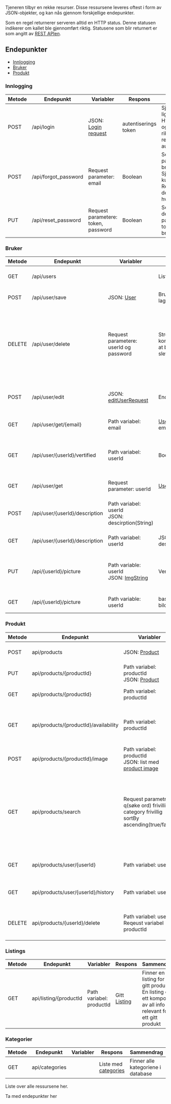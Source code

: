 Tjeneren tilbyr en rekke resurser. Disse ressursene leveres oftest i form av JSON-objekter, og kan nås gjennom forskjellige endepunkter. 

Som en regel returnerer serveren alltid en HTTP status. Denne statusen indikerer om kallet ble gjennomført riktig. Statusene som blir returnert er som angitt av [REST APIen](https://www.restapitutorial.com/lessons/httpmethods.html).



## Endepunkter

- [Innlogging](#innlogging)
- [Bruker](#bruker)
- [Produkt](#produkt)

### Innlogging
| Metode | Endepunkt | Variabler | Respons | Sammendrag |
|--------|-----------|-----------|---------|------------|
| POST | /api/login | JSON: [Login request](https://gitlab.stud.idi.ntnu.no/idatt2106_2022_08/backend/-/blob/main/src/main/java/ntnu/idatt/boco/model/LoginRequest.java) | autentiserings token | Sjekker om brukeren ligger i databasen. <br>Hvis burker finnes og passordet er riktig <br>returneres en autentiseringsnøkkel |
| POST | /api/forgot_password | Request parameter: email | Boolean | Sender en glemt passord email til brukeren. <br>Sjekker om emailen kunne sendes. Returnerer true hvis det lykkes og false hvis det feiler |
| PUT | /api/reset_password | Request parametere: token, password | Boolean | Setter passored lik det innsendte passored, bruker token for å validere bruker |

### Bruker
| Metode | Endepunkt | Variabler | Respons | Sammendrag |
|--------|-----------|-----------|---------|------------|
| GET | /api/users |  | Liste med brukere | Finner alle registrerte brukere |
| POST | /api/user/save | JSON: [User](https://gitlab.stud.idi.ntnu.no/idatt2106_2022_08/backend/-/blob/main/src/main/java/ntnu/idatt/boco/model/User.java) | Brukeren som ble laget | Legger til en ny bruker i databasen |
| DELETE | /api/user/delete | Request parametere: <br>userId og password | Streng med konfirmasjon om at bruker ble slettet | Sletter en gitt bruker fra databasen. Sjekker at passordet er riktig for å forhindre at en bruker sletter en bruker den ikke eier. |
| POST | /api/user/edit | JSON: [editUserRequest](https://gitlab.stud.idi.ntnu.no/idatt2106_2022_08/backend/-/blob/main/src/main/java/ntnu/idatt/boco/model/EditUserRequest.java) | Endret [user](https://gitlab.stud.idi.ntnu.no/idatt2106_2022_08/backend/-/blob/main/src/main/java/ntnu/idatt/boco/model/User.java) | Endrer en bruker å returnerer den nye versjonen |
| GET | /api/user/get/{email} | Path variabel: email | [User](https://gitlab.stud.idi.ntnu.no/idatt2106_2022_08/backend/-/blob/main/src/main/java/ntnu/idatt/boco/model/User.java) med gitt email | Finner en bruker basert på email |
| GET | /api/user/{userId}/vertified | Path variabel: userId | Boolean | Sjekker om en bruker er verifisert. <br>Returnere true eller false |
| GET | /api/user/get | Request parameter: userId | [User](https://gitlab.stud.idi.ntnu.no/idatt2106_2022_08/backend/-/blob/main/src/main/java/ntnu/idatt/boco/model/User.java) med gitt id | Finner bruker med oppgitt id |
| POST | /api/user/{userId}/description | Path variabel: userId <br>JSON: descirption(String) |  | Legger til en beskrivelse for en eksisterende bruker |
| GET | /api/user/{userId}/description | Path variabel: userId | JSON: descirption(String) | Finner beskrivelsen til en bruker |
| PUT | /api/{userId}/picture | Path variable: userId <br>JSON: [ImgString](https://gitlab.stud.idi.ntnu.no/idatt2106_2022_08/backend/-/blob/main/src/main/java/ntnu/idatt/boco/model/ImgString.java) | Verifikasjon tekst | Lagrer ett profil bilde i databasen, hvis det alt ligger ett blir det endret |
| GET | /api/{userId}/picture | Path variable: userId | base64 encoded bilde | Finner profilbilde til gitt bruker |

### Produkt
| Metode | Endepunkt | Variabler | Respons | Sammendrag |
|--------|-----------|-----------|---------|------------|
| POST | api/products | JSON: [Product](https://gitlab.stud.idi.ntnu.no/idatt2106_2022_08/backend/-/blob/main/src/main/java/ntnu/idatt/boco/model/Product.java) | Verifikasjons melding | Legger til ett produkt i databasen |
| PUT | api/products/{productId} | Path variabel: productId <br>JSON: [Product](https://gitlab.stud.idi.ntnu.no/idatt2106_2022_08/backend/-/blob/main/src/main/java/ntnu/idatt/boco/model/Product.java) | Verifikasjons melding | Endrer ett gitt produkt i databasen |
| GET | api/products/{productId} | Path variabel: productId | [Product](https://gitlab.stud.idi.ntnu.no/idatt2106_2022_08/backend/-/blob/main/src/main/java/ntnu/idatt/boco/model/Product.java) | Finner ett gitt produkt i databasen |
| GET | api/products/{productId}/availability | Path variabel: productId | Liste med [availability windows](https://gitlab.stud.idi.ntnu.no/idatt2106_2022_08/backend/-/blob/main/src/main/java/ntnu/idatt/boco/model/AvailabilityWindow.java) | Finner en liste med fra til dato vinduer hvor ett produkt er ledig |
| POST | api/products/{productId}/image | Path variabel: productId <br>JSON: list med [product image](https://gitlab.stud.idi.ntnu.no/idatt2106_2022_08/backend/-/blob/main/src/main/java/ntnu/idatt/boco/model/ProductImage.java) | Verifikasjons melding | Legger til nye bilder for ett produkt |
| GET | api/products/search | Request parametre: q(søke ord) frivillig<br>category frivillig<br>sortBy ascending(true/false) | Sortert liste med [produkter](https://gitlab.stud.idi.ntnu.no/idatt2106_2022_08/backend/-/blob/main/src/main/java/ntnu/idatt/boco/model/Product.java) | Lager en sortert liste med produkter basert på forskjellige request variabler. Noen av variablene kan stå som null. |
| GET | api/products/user/{userId} | Path variabel: userId | List med [usersProducts](https://gitlab.stud.idi.ntnu.no/idatt2106_2022_08/backend/-/blob/main/src/main/java/ntnu/idatt/boco/model/UsersProducts.java) | Finner alle produktene som hører til en bruker |
| GET | api/products/user/{userId}/history | Path variabel: userId | Liste med [produkter](https://gitlab.stud.idi.ntnu.no/idatt2106_2022_08/backend/-/blob/main/src/main/java/ntnu/idatt/boco/model/Product.java) | Finner alle produktene en bruker har leid |
| DELETE | api/products/{userId}/delete | Path variabel: userId, Reqeust variabel productId | Verifikasjons streng | Sletter ett gitt produkt hvis userId er produktets eier. |

### Listings
| Metode | Endepunkt | Variabler | Respons | Sammendrag |
|--------|-----------|-----------|---------|------------|
| GET | api/listing/{productId | Path variabel: productId | Gitt [Listing](https://gitlab.stud.idi.ntnu.no/idatt2106_2022_08/backend/-/blob/main/src/main/java/ntnu/idatt/boco/model/Listing.java) | Finner en listing for ett gitt produkt. En listing er ett kompositt av all info relevant for ett gitt produkt |

### Kategorier
| Metode | Endepunkt | Variabler | Respons | Sammendrag |
|--------|-----------|-----------|---------|------------|
| GET | api/categories | | Liste med [categories](https://gitlab.stud.idi.ntnu.no/idatt2106_2022_08/backend/-/blob/main/src/main/java/ntnu/idatt/boco/model/Category.java) | Finner alle kategoriene i database | 




Liste over alle ressursene her.

Ta med endepunkter her